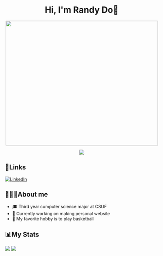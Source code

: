 <h1 align="center">
 Hi, I'm Randy Do🫡
</h1>

<p align="center">
  <img width="500" height="410" src="https://media.giphy.com/media/v1.Y2lkPTc5MGI3NjExNjhmMDg5OTY1ZmNiM2UwNWRiNjZhMWU2MTU3NWFlMzhjNzVhMWU2MCZjdD1z/W8oRwnoBndXVQ3OERD/giphy.gif">
</p>

<p align="center">
  <img src="https://gpvc.arturio.dev/randyydoo&theme=algolia"/>
</p>

## 🔗Links
[![LinkedIn](https://img.shields.io/badge/LinkedIn-0077B5?style=for-the-badge&logo=linkedin&logoColor=white)](https://www.linkedin.com/in/randy-do-26b63b209)


## 👨🏻‍💻About me
- 🎓 Third year computer science major at CSUF
- 🤔 Currently working on making personal website
- 🏀 My favorite hobby is to play basketball

## 📊My Stats
<div>
    <img align=top src="https://github-readme-stats-sigma-five.vercel.app/api?username=randyydoo&show_icons=true&theme=algolia"/>
    <img align=top src="https://github-readme-stats-sigma-five.vercel.app/api/top-langs/?username=randyydoo&theme=algolia"/>
<div>
